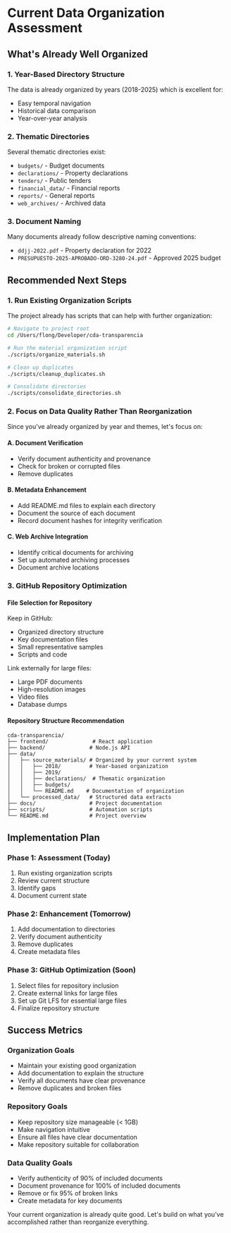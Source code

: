 # Current Data Organization Assessment

## What's Already Well Organized

### 1. Year-Based Directory Structure
The data is already organized by years (2018-2025) which is excellent for:
- Easy temporal navigation
- Historical data comparison
- Year-over-year analysis

### 2. Thematic Directories
Several thematic directories exist:
- `budgets/` - Budget documents
- `declarations/` - Property declarations
- `tenders/` - Public tenders
- `financial_data/` - Financial reports
- `reports/` - General reports
- `web_archives/` - Archived data

### 3. Document Naming
Many documents already follow descriptive naming conventions:
- `ddjj-2022.pdf` - Property declaration for 2022
- `PRESUPUESTO-2025-APROBADO-ORD-3280-24.pdf` - Approved 2025 budget

## Recommended Next Steps

### 1. Run Existing Organization Scripts
The project already has scripts that can help with further organization:

```bash
# Navigate to project root
cd /Users/flong/Developer/cda-transparencia

# Run the material organization script
./scripts/organize_materials.sh

# Clean up duplicates
./scripts/cleanup_duplicates.sh

# Consolidate directories
./scripts/consolidate_directories.sh
```

### 2. Focus on Data Quality Rather Than Reorganization
Since you've already organized by year and themes, let's focus on:

#### A. Document Verification
- Verify document authenticity and provenance
- Check for broken or corrupted files
- Remove duplicates

#### B. Metadata Enhancement
- Add README.md files to explain each directory
- Document the source of each document
- Record document hashes for integrity verification

#### C. Web Archive Integration
- Identify critical documents for archiving
- Set up automated archiving processes
- Document archive locations

### 3. GitHub Repository Optimization

#### File Selection for Repository
Keep in GitHub:
- Organized directory structure
- Key documentation files
- Small representative samples
- Scripts and code

Link externally for large files:
- Large PDF documents
- High-resolution images
- Video files
- Database dumps

#### Repository Structure Recommendation
```
cda-transparencia/
├── frontend/              # React application
├── backend/              # Node.js API
├── data/
│   ├── source_materials/ # Organized by your current system
│   │   ├── 2018/         # Year-based organization
│   │   ├── 2019/
│   │   ├── declarations/  # Thematic organization
│   │   ├── budgets/
│   │   └── README.md    # Documentation of organization
│   └── processed_data/   # Structured data extracts
├── docs/                 # Project documentation
├── scripts/              # Automation scripts
└── README.md             # Project overview
```

## Implementation Plan

### Phase 1: Assessment (Today)
1. Run existing organization scripts
2. Review current structure
3. Identify gaps
4. Document current state

### Phase 2: Enhancement (Tomorrow)
1. Add documentation to directories
2. Verify document authenticity
3. Remove duplicates
4. Create metadata files

### Phase 3: GitHub Optimization (Soon)
1. Select files for repository inclusion
2. Create external links for large files
3. Set up Git LFS for essential large files
4. Finalize repository structure

## Success Metrics

### Organization Goals
- Maintain your existing good organization
- Add documentation to explain the structure
- Verify all documents have clear provenance
- Remove duplicates and broken files

### Repository Goals
- Keep repository size manageable (< 1GB)
- Make navigation intuitive
- Ensure all files have clear documentation
- Make repository suitable for collaboration

### Data Quality Goals
- Verify authenticity of 90% of included documents
- Document provenance for 100% of included documents
- Remove or fix 95% of broken links
- Create metadata for key documents

Your current organization is already quite good. Let's build on what you've accomplished rather than reorganize everything.